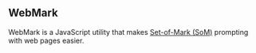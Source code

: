 ## WebMark

WebMark is a JavaScript utility that makes [Set-of-Mark (SoM)](https://github.com/microsoft/SoM) prompting with web pages easier.
